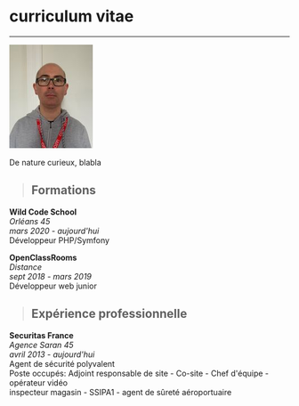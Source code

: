 # curriculum vitae

---

![](https://github.com/dierickd/Cv_en_MarkDown/blob/master/me.jpg)

De nature curieux, blabla



> ## Formations

**Wild Code School**  
  *Orléans 45  
  mars 2020 - aujourd'hui*  
  Développeur PHP/Symfony

**OpenClassRooms**  
  *Distance*  
  *sept 2018 - mars 2019*  
  Développeur web junior



> ## Expérience professionnelle

**Securitas France**  
  *Agence Saran 45  
  avril 2013 - aujourd'hui*  
  Agent de sécurité polyvalent  
  Poste occupés:
  Adjoint responsable de site - Co-site - Chef d'équipe - opérateur vidéo  
  inspecteur magasin - SSIPA1 - agent de sûreté aéroportuaire
